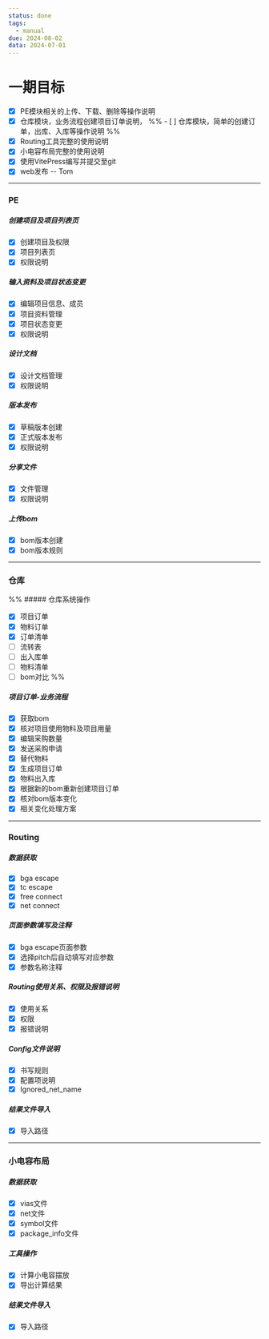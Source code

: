 ```yaml
---
status: done
tags:
  - manual
due: 2024-08-02
data: 2024-07-01
---
```


# 一期目标
- [x] PE模块相关的上传、下载、删除等操作说明
- [x] 仓库模块，业务流程创建项目订单说明，
%% - [ ] 仓库模块，简单的创建订单，出库、入库等操作说明 %%
- [x] Routing工具完整的使用说明
- [x] 小电容布局完整的使用说明
- [x] 使用VitePress编写并提交至git
- [x] web发布 -- Tom
---
### PE
##### 创建项目及项目列表页
- [x] 创建项目及权限
- [x] 项目列表页
- [x] 权限说明
##### 输入资料及项目状态变更
- [x] 编辑项目信息、成员
- [x] 项目资料管理
- [x] 项目状态变更
- [x] 权限说明
##### 设计文档
- [x] 设计文档管理
- [x] 权限说明
##### 版本发布
- [x] 草稿版本创建
- [x] 正式版本发布
- [x] 权限说明
##### 分享文件
- [x] 文件管理
- [x] 权限说明
##### 上传bom
- [x] bom版本创建
- [x] bom版本规则
---
### 仓库
%% ##### 仓库系统操作
- [x] 项目订单
- [x] 物料订单
- [x] 订单清单
- [ ] 流转表
- [ ] 出入库单
- [ ] 物料清单
- [ ] bom对比 %%
##### 项目订单-业务流程
- [x] 获取bom
- [x] 核对项目使用物料及项目用量
- [x] 编辑采购数量
- [x] 发送采购申请
- [x] 替代物料
- [x] 生成项目订单
- [x] 物料出入库
- [x] 根据新的bom重新创建项目订单
- [x] 核对bom版本变化
- [x] 相关变化处理方案
---
### Routing
##### 数据获取
- [x] bga escape
- [x] tc escape
- [x] free connect
- [x] net connect
##### 页面参数填写及注释
- [x] bga escape页面参数
- [x] 选择pitch后自动填写对应参数
- [x] 参数名称注释
##### Routing使用关系、权限及报错说明
- [x] 使用关系
- [x] 权限
- [x] 报错说明
##### Config文件说明
- [x] 书写规则
- [x] 配置项说明
- [x] Ignored_net_name
##### 结果文件导入
- [x] 导入路径
---
### 小电容布局
##### 数据获取
- [x] vias文件
- [x] net文件
- [x] symbol文件
- [x] package_info文件
##### 工具操作
- [x] 计算小电容摆放
- [x] 导出计算结果
##### 结果文件导入
- [x] 导入路径